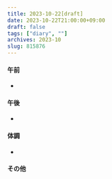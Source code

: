 ```yaml
---
title: 2023-10-22[draft]
date: 2023-10-22T21:00:00+09:00
draft: false
tags: ["diary", ""]
archives: 2023-10
slug: 815876
---
```

#### 午前
- 
#### 午後
- 
#### 体調
- 
#### その他